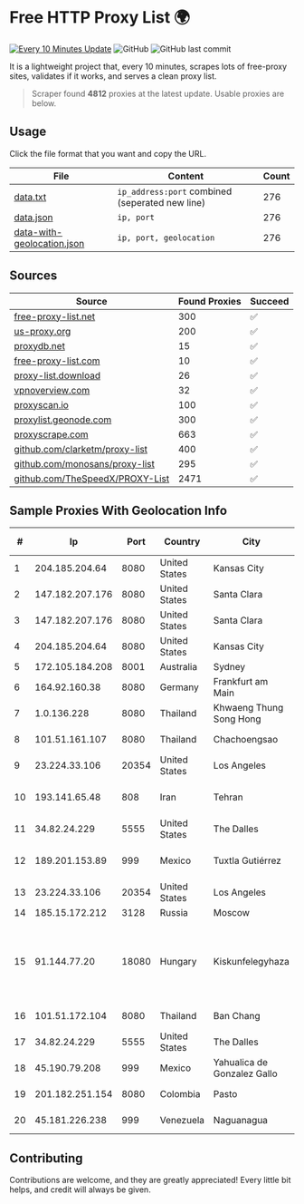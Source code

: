 
# Free HTTP Proxy List 🌍

[![Every 10 Minutes Update](https://github.com/mertguvencli/http-proxy-list/actions/workflows/main.yml/badge.svg?branch=main)](https://github.com/mertguvencli/http-proxy-list/actions/workflows/main.yml)
![GitHub](https://img.shields.io/github/license/mertguvencli/http-proxy-list)
![GitHub last commit](https://img.shields.io/github/last-commit/mertguvencli/http-proxy-list)

It is a lightweight project that, every 10 minutes, scrapes lots of free-proxy sites, validates if it works, and serves a clean proxy list.


> Scraper found **4812** proxies at the latest update. Usable proxies are below.

## Usage

Click the file format that you want and copy the URL.


|File|Content|Count|
|----|-------|-----|
|[data.txt](https://raw.githubusercontent.com/mertguvencli/http-proxy-list/main/proxy-list/data.txt)|`ip_address:port` combined (seperated new line)|276|
|[data.json](https://raw.githubusercontent.com/mertguvencli/http-proxy-list/main/proxy-list/data.json)|`ip, port`|276|
|[data-with-geolocation.json](https://raw.githubusercontent.com/mertguvencli/http-proxy-list/main/proxy-list/data-with-geolocation.json)|`ip, port, geolocation`|276|

## Sources

|Source|Found Proxies|Succeed|
|------|-------------|-------|
|[free-proxy-list.net](https://free-proxy-list.net)|300|✅|
|[us-proxy.org](https://www.us-proxy.org)|200|✅|
|[proxydb.net](http://proxydb.net)|15|✅|
|[free-proxy-list.com](https://free-proxy-list.com/?page=&port=&type%5B%5D=http&type%5B%5D=https&up_time=0&search=Search)|10|✅|
|[proxy-list.download](https://www.proxy-list.download/HTTP)|26|✅|
|[vpnoverview.com](https://vpnoverview.com/privacy/anonymous-browsing/free-proxy-servers)|32|✅|
|[proxyscan.io](https://www.proxyscan.io)|100|✅|
|[proxylist.geonode.com](https://proxylist.geonode.com/api/proxy-list?limit=300&page=1&sort_by=lastChecked&sort_type=desc&protocols=http,https)|300|✅|
|[proxyscrape.com](https://api.proxyscrape.com/v2/?request=displayproxies&protocol=http&timeout=10000&country=all&ssl=all&anonymity=all)|663|✅|
|[github.com/clarketm/proxy-list](https://raw.githubusercontent.com/clarketm/proxy-list/master/proxy-list-raw.txt)|400|✅|
|[github.com/monosans/proxy-list](https://raw.githubusercontent.com/monosans/proxy-list/main/proxies/http.txt)|295|✅|
|[github.com/TheSpeedX/PROXY-List](https://raw.githubusercontent.com/TheSpeedX/PROXY-List/master/http.txt)|2471|✅|


## Sample Proxies With Geolocation Info

|#|Ip|Port|Country|City|Internet Service Provider|
|-|--|----|-------|----|-------------------------|
|1|204.185.204.64|8080|United States|Kansas City|org-morenet.more.net|
|2|147.182.207.176|8080|United States|Santa Clara|DigitalOcean, LLC|
|3|147.182.207.176|8080|United States|Santa Clara|DigitalOcean, LLC|
|4|204.185.204.64|8080|United States|Kansas City|org-morenet.more.net|
|5|172.105.184.208|8001|Australia|Sydney|Linode, LLC|
|6|164.92.160.38|8080|Germany|Frankfurt am Main|DigitalOcean, LLC|
|7|1.0.136.228|8080|Thailand|Khwaeng Thung Song Hong|TOT Public Company Limited|
|8|101.51.161.107|8080|Thailand|Chachoengsao|TOT Public Company Limited|
|9|23.224.33.106|20354|United States|Los Angeles|Cnservers LLC|
|10|193.141.65.48|808|Iran|Tehran|Green Web Samaneh Novin Co Ltd|
|11|34.82.24.229|5555|United States|The Dalles|Google LLC|
|12|189.201.153.89|999|Mexico|Tuxtla Gutiérrez|ATC HOLDING FIBRA MEXICO, S. DE R.L. DE C.V.|
|13|23.224.33.106|20354|United States|Los Angeles|Cnservers LLC|
|14|185.15.172.212|3128|Russia|Moscow|SafeData LLC|
|15|91.144.77.20|18080|Hungary|Kiskunfelegyhaza|"ANTENNA HUNGARIA" Magyar Musorszoro es Radiohirkozlesi Zartkoruen Mukodo Reszv|
|16|101.51.172.104|8080|Thailand|Ban Chang|TOT Public Company Limited|
|17|34.82.24.229|5555|United States|The Dalles|Google LLC|
|18|45.190.79.208|999|Mexico|Yahualica de Gonzalez Gallo|Meta Networks SA De CV|
|19|201.182.251.154|8080|Colombia|Pasto|SP SISTEMAS PALACIOS LTDA|
|20|45.181.226.238|999|Venezuela|Naguanagua|CHIRCALNET TELECOM, C.A.|



## Contributing

Contributions are welcome, and they are greatly appreciated! Every
little bit helps, and credit will always be given.

